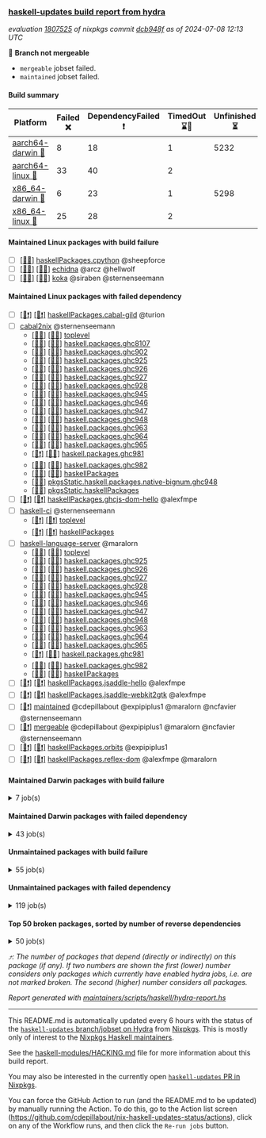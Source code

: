 ### [haskell-updates build report from hydra](https://hydra.nixos.org/jobset/nixpkgs/haskell-updates)
*evaluation [1807525](https://hydra.nixos.org/eval/1807525) of nixpkgs commit [dcb948f](https://github.com/NixOS/nixpkgs/commits/dcb948f5558af6c1d371f76da41c8e0cc21d953f) as of 2024-07-08 12:13 UTC*

🔴 **Branch not mergeable**
  * `mergeable` jobset failed.
  * `maintained` jobset failed.

#### Build summary

 | Platform | Failed ❌ | DependencyFailed ❗ | TimedOut ⌛🚫 | Unfinished ⏳ | Success ✅ | 
 | --- | --- | --- | --- | --- | --- | 
 | [aarch64-darwin 🍏](https://hydra.nixos.org/eval/1807525?filter=.aarch64-darwin) | 8 | 18 | 1 | 5232 | 1226 | 
 | [aarch64-linux 📱](https://hydra.nixos.org/eval/1807525?filter=.aarch64-linux) | 33 | 40 | 2 |  | 6455 | 
 | [x86_64-darwin 🍎](https://hydra.nixos.org/eval/1807525?filter=.x86_64-darwin) | 6 | 23 | 1 | 5298 | 1164 | 
 | [x86_64-linux 🐧](https://hydra.nixos.org/eval/1807525?filter=.x86_64-linux) | 25 | 28 | 2 |  | 6514 | 
#### Maintained Linux packages with build failure
- [ ] [[🐧❌]](https://hydra.nixos.org/build/265271358) [haskellPackages.cpython](https://hydra.nixos.org/eval/1807525?filter=haskellPackages.cpython) @sheepforce
- [ ] [[📱❌]](https://hydra.nixos.org/build/265271370) [[🐧❌]](https://hydra.nixos.org/build/265282585) [echidna](https://hydra.nixos.org/eval/1807525?filter=echidna) @arcz @hellwolf
- [ ] [[📱❌]](https://hydra.nixos.org/build/265539085) [[🐧❌]](https://hydra.nixos.org/build/265539186) [koka](https://hydra.nixos.org/eval/1807525?filter=koka) @siraben @sternenseemann
#### Maintained Linux packages with failed dependency
- [ ] [[📱❗]](https://hydra.nixos.org/build/265272467) [[🐧❗]](https://hydra.nixos.org/build/265281052) [haskellPackages.cabal-gild](https://hydra.nixos.org/eval/1807525?filter=haskellPackages.cabal-gild) @turion
- [ ] [cabal2nix](https://hydra.nixos.org/eval/1807525?filter=cabal2nix) @sternenseemann
  - [[📱✅]](https://hydra.nixos.org/build/265285754) [[🐧✅]](https://hydra.nixos.org/build/265277266) [toplevel](https://hydra.nixos.org/eval/1807525?filter=cabal2nix)
  - [[📱✅]](https://hydra.nixos.org/build/265274623) [[🐧✅]](https://hydra.nixos.org/build/265285212) [haskell.packages.ghc8107](https://hydra.nixos.org/eval/1807525?filter=haskell.packages.ghc8107.cabal2nix)
  - [[📱✅]](https://hydra.nixos.org/build/265276290) [[🐧✅]](https://hydra.nixos.org/build/265277823) [haskell.packages.ghc902](https://hydra.nixos.org/eval/1807525?filter=haskell.packages.ghc902.cabal2nix)
  - [[📱✅]](https://hydra.nixos.org/build/265290104) [[🐧✅]](https://hydra.nixos.org/build/265271929) [haskell.packages.ghc925](https://hydra.nixos.org/eval/1807525?filter=haskell.packages.ghc925.cabal2nix)
  - [[📱✅]](https://hydra.nixos.org/build/265279900) [[🐧✅]](https://hydra.nixos.org/build/265276203) [haskell.packages.ghc926](https://hydra.nixos.org/eval/1807525?filter=haskell.packages.ghc926.cabal2nix)
  - [[📱✅]](https://hydra.nixos.org/build/265289661) [[🐧✅]](https://hydra.nixos.org/build/265276309) [haskell.packages.ghc927](https://hydra.nixos.org/eval/1807525?filter=haskell.packages.ghc927.cabal2nix)
  - [[📱✅]](https://hydra.nixos.org/build/265273680) [[🐧✅]](https://hydra.nixos.org/build/265284664) [haskell.packages.ghc928](https://hydra.nixos.org/eval/1807525?filter=haskell.packages.ghc928.cabal2nix)
  - [[📱✅]](https://hydra.nixos.org/build/265269681) [[🐧✅]](https://hydra.nixos.org/build/265277750) [haskell.packages.ghc945](https://hydra.nixos.org/eval/1807525?filter=haskell.packages.ghc945.cabal2nix)
  - [[📱✅]](https://hydra.nixos.org/build/265293020) [[🐧✅]](https://hydra.nixos.org/build/265268481) [haskell.packages.ghc946](https://hydra.nixos.org/eval/1807525?filter=haskell.packages.ghc946.cabal2nix)
  - [[📱✅]](https://hydra.nixos.org/build/265268775) [[🐧✅]](https://hydra.nixos.org/build/265281723) [haskell.packages.ghc947](https://hydra.nixos.org/eval/1807525?filter=haskell.packages.ghc947.cabal2nix)
  - [[📱✅]](https://hydra.nixos.org/build/265284272) [[🐧✅]](https://hydra.nixos.org/build/265276307) [haskell.packages.ghc948](https://hydra.nixos.org/eval/1807525?filter=haskell.packages.ghc948.cabal2nix)
  - [[📱✅]](https://hydra.nixos.org/build/265291217) [[🐧✅]](https://hydra.nixos.org/build/265273919) [haskell.packages.ghc963](https://hydra.nixos.org/eval/1807525?filter=haskell.packages.ghc963.cabal2nix)
  - [[📱✅]](https://hydra.nixos.org/build/265275980) [[🐧✅]](https://hydra.nixos.org/build/265272971) [haskell.packages.ghc964](https://hydra.nixos.org/eval/1807525?filter=haskell.packages.ghc964.cabal2nix)
  - [[📱✅]](https://hydra.nixos.org/build/265272280) [[🐧✅]](https://hydra.nixos.org/build/265290473) [haskell.packages.ghc965](https://hydra.nixos.org/eval/1807525?filter=haskell.packages.ghc965.cabal2nix)
  - [[📱❗]](https://hydra.nixos.org/build/265274502) [[🐧✅]](https://hydra.nixos.org/build/265279911) [haskell.packages.ghc981](https://hydra.nixos.org/eval/1807525?filter=haskell.packages.ghc981.cabal2nix)
  - [[📱✅]](https://hydra.nixos.org/build/265269590) [[🐧✅]](https://hydra.nixos.org/build/265293196) [haskell.packages.ghc982](https://hydra.nixos.org/eval/1807525?filter=haskell.packages.ghc982.cabal2nix)
  - [[📱✅]](https://hydra.nixos.org/build/265291566) [[🐧✅]](https://hydra.nixos.org/build/265267907) [haskellPackages](https://hydra.nixos.org/eval/1807525?filter=haskellPackages.cabal2nix)
  -  [[🐧✅]](https://hydra.nixos.org/build/265267298) [pkgsStatic.haskell.packages.native-bignum.ghc948](https://hydra.nixos.org/eval/1807525?filter=pkgsStatic.haskell.packages.native-bignum.ghc948.cabal2nix)
  -  [[🐧✅]](https://hydra.nixos.org/build/265291492) [pkgsStatic.haskellPackages](https://hydra.nixos.org/eval/1807525?filter=pkgsStatic.haskellPackages.cabal2nix)
- [ ] [[📱❗]](https://hydra.nixos.org/build/265542378) [[🐧❗]](https://hydra.nixos.org/build/265542381) [haskellPackages.ghcjs-dom-hello](https://hydra.nixos.org/eval/1807525?filter=haskellPackages.ghcjs-dom-hello) @alexfmpe
- [ ] [haskell-ci](https://hydra.nixos.org/eval/1807525?filter=haskell-ci) @sternenseemann
  - [[📱❗]](https://hydra.nixos.org/build/265267103) [[🐧❗]](https://hydra.nixos.org/build/265268318) [toplevel](https://hydra.nixos.org/eval/1807525?filter=haskell-ci)
  - [[📱❗]](https://hydra.nixos.org/build/265289228) [[🐧❗]](https://hydra.nixos.org/build/265287439) [haskellPackages](https://hydra.nixos.org/eval/1807525?filter=haskellPackages.haskell-ci)
- [ ] [haskell-language-server](https://hydra.nixos.org/eval/1807525?filter=haskell-language-server) @maralorn
  - [[📱✅]](https://hydra.nixos.org/build/265539116) [[🐧✅]](https://hydra.nixos.org/build/265539059) [toplevel](https://hydra.nixos.org/eval/1807525?filter=haskell-language-server)
  - [[📱✅]](https://hydra.nixos.org/build/265539171) [[🐧✅]](https://hydra.nixos.org/build/265539069) [haskell.packages.ghc925](https://hydra.nixos.org/eval/1807525?filter=haskell.packages.ghc925.haskell-language-server)
  - [[📱✅]](https://hydra.nixos.org/build/265539176) [[🐧✅]](https://hydra.nixos.org/build/265539167) [haskell.packages.ghc926](https://hydra.nixos.org/eval/1807525?filter=haskell.packages.ghc926.haskell-language-server)
  - [[📱✅]](https://hydra.nixos.org/build/265539183) [[🐧✅]](https://hydra.nixos.org/build/265539093) [haskell.packages.ghc927](https://hydra.nixos.org/eval/1807525?filter=haskell.packages.ghc927.haskell-language-server)
  - [[📱✅]](https://hydra.nixos.org/build/265539080) [[🐧✅]](https://hydra.nixos.org/build/265539166) [haskell.packages.ghc928](https://hydra.nixos.org/eval/1807525?filter=haskell.packages.ghc928.haskell-language-server)
  - [[📱✅]](https://hydra.nixos.org/build/265539098) [[🐧✅]](https://hydra.nixos.org/build/265539165) [haskell.packages.ghc945](https://hydra.nixos.org/eval/1807525?filter=haskell.packages.ghc945.haskell-language-server)
  - [[📱✅]](https://hydra.nixos.org/build/265539212) [[🐧✅]](https://hydra.nixos.org/build/265539110) [haskell.packages.ghc946](https://hydra.nixos.org/eval/1807525?filter=haskell.packages.ghc946.haskell-language-server)
  - [[📱✅]](https://hydra.nixos.org/build/265539194) [[🐧✅]](https://hydra.nixos.org/build/265539150) [haskell.packages.ghc947](https://hydra.nixos.org/eval/1807525?filter=haskell.packages.ghc947.haskell-language-server)
  - [[📱✅]](https://hydra.nixos.org/build/265539147) [[🐧✅]](https://hydra.nixos.org/build/265539089) [haskell.packages.ghc948](https://hydra.nixos.org/eval/1807525?filter=haskell.packages.ghc948.haskell-language-server)
  - [[📱✅]](https://hydra.nixos.org/build/265539078) [[🐧✅]](https://hydra.nixos.org/build/265539090) [haskell.packages.ghc963](https://hydra.nixos.org/eval/1807525?filter=haskell.packages.ghc963.haskell-language-server)
  - [[📱✅]](https://hydra.nixos.org/build/265539105) [[🐧✅]](https://hydra.nixos.org/build/265539161) [haskell.packages.ghc964](https://hydra.nixos.org/eval/1807525?filter=haskell.packages.ghc964.haskell-language-server)
  - [[📱✅]](https://hydra.nixos.org/build/265539124) [[🐧✅]](https://hydra.nixos.org/build/265539198) [haskell.packages.ghc965](https://hydra.nixos.org/eval/1807525?filter=haskell.packages.ghc965.haskell-language-server)
  - [[📱❗]](https://hydra.nixos.org/build/265539233) [[🐧✅]](https://hydra.nixos.org/build/265539230) [haskell.packages.ghc981](https://hydra.nixos.org/eval/1807525?filter=haskell.packages.ghc981.haskell-language-server)
  - [[📱✅]](https://hydra.nixos.org/build/265539237) [[🐧✅]](https://hydra.nixos.org/build/265539236) [haskell.packages.ghc982](https://hydra.nixos.org/eval/1807525?filter=haskell.packages.ghc982.haskell-language-server)
  - [[📱✅]](https://hydra.nixos.org/build/265539082) [[🐧✅]](https://hydra.nixos.org/build/265539207) [haskellPackages](https://hydra.nixos.org/eval/1807525?filter=haskellPackages.haskell-language-server)
- [ ] [[📱❗]](https://hydra.nixos.org/build/265542368) [[🐧❗]](https://hydra.nixos.org/build/265542386) [haskellPackages.jsaddle-hello](https://hydra.nixos.org/eval/1807525?filter=haskellPackages.jsaddle-hello) @alexfmpe
- [ ] [[📱❗]](https://hydra.nixos.org/build/265542383) [[🐧❗]](https://hydra.nixos.org/build/265542366) [haskellPackages.jsaddle-webkit2gtk](https://hydra.nixos.org/eval/1807525?filter=haskellPackages.jsaddle-webkit2gtk) @alexfmpe
- [ ] [[🐧❗]](https://hydra.nixos.org/build/265542361) [maintained](https://hydra.nixos.org/eval/1807525?filter=maintained) @cdepillabout @expipiplus1 @maralorn @ncfavier @sternenseemann
- [ ] [[🐧❗]](https://hydra.nixos.org/build/265539117) [mergeable](https://hydra.nixos.org/eval/1807525?filter=mergeable) @cdepillabout @expipiplus1 @maralorn @ncfavier @sternenseemann
- [ ] [[📱❗]](https://hydra.nixos.org/build/265539127) [[🐧❗]](https://hydra.nixos.org/build/265539114) [haskellPackages.orbits](https://hydra.nixos.org/eval/1807525?filter=haskellPackages.orbits) @expipiplus1
- [ ] [[📱❗]](https://hydra.nixos.org/build/265542377) [[🐧❗]](https://hydra.nixos.org/build/265542353) [haskellPackages.reflex-dom](https://hydra.nixos.org/eval/1807525?filter=haskellPackages.reflex-dom) @alexfmpe @maralorn
#### Maintained Darwin packages with build failure
<details><summary>7 job(s) </summary>

- [ ] [ghc910](https://hydra.nixos.org/eval/1807525?filter=ghc910) @cdepillabout @expipiplus1 @guibou @maralorn @ncfavier @sternenseemann
  - [[🍏✅]](https://hydra.nixos.org/build/265272425) [[🍎⏳]](https://hydra.nixos.org/build/265283910) [haskell.compiler](https://hydra.nixos.org/eval/1807525?filter=haskell.compiler.ghc910)
  - [[🍏❌]](https://hydra.nixos.org/build/265292635) [[🍎⏳]](https://hydra.nixos.org/build/265284565) [haskell.compiler.native-bignum](https://hydra.nixos.org/eval/1807525?filter=haskell.compiler.native-bignum.ghc910)
- [ ] [ghc9101](https://hydra.nixos.org/eval/1807525?filter=ghc9101) @cdepillabout @expipiplus1 @guibou @maralorn @ncfavier @sternenseemann
  - [[🍏✅]](https://hydra.nixos.org/build/265287630) [[🍎⏳]](https://hydra.nixos.org/build/265281491) [haskell.compiler](https://hydra.nixos.org/eval/1807525?filter=haskell.compiler.ghc9101)
  - [[🍏❌]](https://hydra.nixos.org/build/265274901) [[🍎⏳]](https://hydra.nixos.org/build/265278608) [haskell.compiler.native-bignum](https://hydra.nixos.org/eval/1807525?filter=haskell.compiler.native-bignum.ghc9101)
- [ ] [[🍏❌]](https://hydra.nixos.org/build/265275598) [[🍎❌]](https://hydra.nixos.org/build/265276490) [wstunnel](https://hydra.nixos.org/eval/1807525?filter=wstunnel) @NeverBehave @R-VdP
</details>

#### Maintained Darwin packages with failed dependency
<details><summary>43 job(s) </summary>

- [ ] [cabal2nix](https://hydra.nixos.org/eval/1807525?filter=cabal2nix) @sternenseemann
  - [[🍏⏳]](https://hydra.nixos.org/build/265280451) [[🍎⏳]](https://hydra.nixos.org/build/265276809) [toplevel](https://hydra.nixos.org/eval/1807525?filter=cabal2nix)
  - [[🍏❗]](https://hydra.nixos.org/build/265269374) [[🍎⏳]](https://hydra.nixos.org/build/265272057) [haskell.packages.ghc8107](https://hydra.nixos.org/eval/1807525?filter=haskell.packages.ghc8107.cabal2nix)
  - [[🍏⏳]](https://hydra.nixos.org/build/265290464) [[🍎⏳]](https://hydra.nixos.org/build/265273947) [haskell.packages.ghc902](https://hydra.nixos.org/eval/1807525?filter=haskell.packages.ghc902.cabal2nix)
  - [[🍏⏳]](https://hydra.nixos.org/build/265281213) [[🍎⏳]](https://hydra.nixos.org/build/265268897) [haskell.packages.ghc925](https://hydra.nixos.org/eval/1807525?filter=haskell.packages.ghc925.cabal2nix)
  - [[🍏⏳]](https://hydra.nixos.org/build/265267706) [[🍎⏳]](https://hydra.nixos.org/build/265286196) [haskell.packages.ghc926](https://hydra.nixos.org/eval/1807525?filter=haskell.packages.ghc926.cabal2nix)
  - [[🍏⏳]](https://hydra.nixos.org/build/265278012) [[🍎⏳]](https://hydra.nixos.org/build/265268796) [haskell.packages.ghc927](https://hydra.nixos.org/eval/1807525?filter=haskell.packages.ghc927.cabal2nix)
  - [[🍏⏳]](https://hydra.nixos.org/build/265287207) [[🍎⏳]](https://hydra.nixos.org/build/265286757) [haskell.packages.ghc928](https://hydra.nixos.org/eval/1807525?filter=haskell.packages.ghc928.cabal2nix)
  - [[🍏⏳]](https://hydra.nixos.org/build/265268070) [[🍎⏳]](https://hydra.nixos.org/build/265290296) [haskell.packages.ghc945](https://hydra.nixos.org/eval/1807525?filter=haskell.packages.ghc945.cabal2nix)
  - [[🍏⏳]](https://hydra.nixos.org/build/265283134) [[🍎⏳]](https://hydra.nixos.org/build/265293567) [haskell.packages.ghc946](https://hydra.nixos.org/eval/1807525?filter=haskell.packages.ghc946.cabal2nix)
  - [[🍏⏳]](https://hydra.nixos.org/build/265277901) [[🍎⏳]](https://hydra.nixos.org/build/265292410) [haskell.packages.ghc947](https://hydra.nixos.org/eval/1807525?filter=haskell.packages.ghc947.cabal2nix)
  - [[🍏⏳]](https://hydra.nixos.org/build/265268693) [[🍎⏳]](https://hydra.nixos.org/build/265270906) [haskell.packages.ghc948](https://hydra.nixos.org/eval/1807525?filter=haskell.packages.ghc948.cabal2nix)
  - [[🍏⏳]](https://hydra.nixos.org/build/265284921) [[🍎⏳]](https://hydra.nixos.org/build/265277112) [haskell.packages.ghc963](https://hydra.nixos.org/eval/1807525?filter=haskell.packages.ghc963.cabal2nix)
  - [[🍏⏳]](https://hydra.nixos.org/build/265274306) [[🍎⏳]](https://hydra.nixos.org/build/265282933) [haskell.packages.ghc964](https://hydra.nixos.org/eval/1807525?filter=haskell.packages.ghc964.cabal2nix)
  - [[🍏⏳]](https://hydra.nixos.org/build/265290216) [[🍎⏳]](https://hydra.nixos.org/build/265286317) [haskell.packages.ghc965](https://hydra.nixos.org/eval/1807525?filter=haskell.packages.ghc965.cabal2nix)
  - [[🍏⏳]](https://hydra.nixos.org/build/265269536) [[🍎⏳]](https://hydra.nixos.org/build/265288945) [haskell.packages.ghc981](https://hydra.nixos.org/eval/1807525?filter=haskell.packages.ghc981.cabal2nix)
  - [[🍏⏳]](https://hydra.nixos.org/build/265269872) [[🍎⏳]](https://hydra.nixos.org/build/265272553) [haskell.packages.ghc982](https://hydra.nixos.org/eval/1807525?filter=haskell.packages.ghc982.cabal2nix)
  - [[🍏⏳]](https://hydra.nixos.org/build/265290967) [[🍎⏳]](https://hydra.nixos.org/build/265291005) [haskellPackages](https://hydra.nixos.org/eval/1807525?filter=haskellPackages.cabal2nix)
- [ ] [[🍏⏳]](https://hydra.nixos.org/build/265288491) [[🍎❗]](https://hydra.nixos.org/build/265289135) [echidna](https://hydra.nixos.org/eval/1807525?filter=echidna) @arcz @hellwolf
- [ ] [[🍏⏳]](https://hydra.nixos.org/build/265283309) [[🍎❗]](https://hydra.nixos.org/build/265282563) [elmPackages.elm](https://hydra.nixos.org/eval/1807525?filter=elmPackages.elm) @domenkozar @turboMaCk
- [ ] [[🍏❗]](https://hydra.nixos.org/build/265271984) [[🍎⏳]](https://hydra.nixos.org/build/265284390) [elmPackages.elmi-to-json](https://hydra.nixos.org/eval/1807525?filter=elmPackages.elmi-to-json) @turboMaCk
- [ ] [ghc](https://hydra.nixos.org/eval/1807525?filter=ghc) @cdepillabout @expipiplus1 @guibou @maralorn @ncfavier @sternenseemann
  - [[🍏✅]](https://hydra.nixos.org/build/265292722) [[🍎✅]](https://hydra.nixos.org/build/265287727) [haskellPackages](https://hydra.nixos.org/eval/1807525?filter=haskellPackages.ghc)
  - [[🍏⏳]](https://hydra.nixos.org/build/265288123) [[🍎❗]](https://hydra.nixos.org/build/265267634) [pkgsCross.ghcjs.haskell.packages.ghc98](https://hydra.nixos.org/eval/1807525?filter=pkgsCross.ghcjs.haskell.packages.ghc98.ghc)
  - [[🍏⏳]](https://hydra.nixos.org/build/265286367) [[🍎❗]](https://hydra.nixos.org/build/265291550) [pkgsCross.ghcjs.haskell.packages.ghcHEAD](https://hydra.nixos.org/eval/1807525?filter=pkgsCross.ghcjs.haskell.packages.ghcHEAD.ghc)
  - [[🍏✅]](https://hydra.nixos.org/build/265269309) [[🍎❗]](https://hydra.nixos.org/build/265274214) [pkgsCross.ghcjs.haskellPackages](https://hydra.nixos.org/eval/1807525?filter=pkgsCross.ghcjs.haskellPackages.ghc)
- [ ] [weeder](https://hydra.nixos.org/eval/1807525?filter=weeder) @maralorn
  - [[🍏❗]](https://hydra.nixos.org/build/265291594) [[🍎⏳]](https://hydra.nixos.org/build/265290063) [haskell.packages.ghc8107](https://hydra.nixos.org/eval/1807525?filter=haskell.packages.ghc8107.weeder)
  - [[🍏⏳]](https://hydra.nixos.org/build/265279681) [[🍎⏳]](https://hydra.nixos.org/build/265289442) [haskell.packages.ghc902](https://hydra.nixos.org/eval/1807525?filter=haskell.packages.ghc902.weeder)
  - [[🍏⏳]](https://hydra.nixos.org/build/265277629) [[🍎⏳]](https://hydra.nixos.org/build/265286008) [haskell.packages.ghc925](https://hydra.nixos.org/eval/1807525?filter=haskell.packages.ghc925.weeder)
  - [[🍏⏳]](https://hydra.nixos.org/build/265289841) [[🍎⏳]](https://hydra.nixos.org/build/265283610) [haskell.packages.ghc926](https://hydra.nixos.org/eval/1807525?filter=haskell.packages.ghc926.weeder)
  - [[🍏⏳]](https://hydra.nixos.org/build/265292324) [[🍎⏳]](https://hydra.nixos.org/build/265273737) [haskell.packages.ghc927](https://hydra.nixos.org/eval/1807525?filter=haskell.packages.ghc927.weeder)
  - [[🍏⏳]](https://hydra.nixos.org/build/265283044) [[🍎⏳]](https://hydra.nixos.org/build/265271867) [haskell.packages.ghc928](https://hydra.nixos.org/eval/1807525?filter=haskell.packages.ghc928.weeder)
  - [[🍏⏳]](https://hydra.nixos.org/build/265273621) [[🍎⏳]](https://hydra.nixos.org/build/265276532) [haskell.packages.ghc945](https://hydra.nixos.org/eval/1807525?filter=haskell.packages.ghc945.weeder)
  - [[🍏⏳]](https://hydra.nixos.org/build/265278614) [[🍎⏳]](https://hydra.nixos.org/build/265278803) [haskell.packages.ghc946](https://hydra.nixos.org/eval/1807525?filter=haskell.packages.ghc946.weeder)
  - [[🍏⏳]](https://hydra.nixos.org/build/265286034) [[🍎⏳]](https://hydra.nixos.org/build/265267315) [haskell.packages.ghc947](https://hydra.nixos.org/eval/1807525?filter=haskell.packages.ghc947.weeder)
  - [[🍏⏳]](https://hydra.nixos.org/build/265279933) [[🍎⏳]](https://hydra.nixos.org/build/265277830) [haskell.packages.ghc948](https://hydra.nixos.org/eval/1807525?filter=haskell.packages.ghc948.weeder)
  - [[🍏⏳]](https://hydra.nixos.org/build/265290482) [[🍎⏳]](https://hydra.nixos.org/build/265290044) [haskell.packages.ghc963](https://hydra.nixos.org/eval/1807525?filter=haskell.packages.ghc963.weeder)
  - [[🍏⏳]](https://hydra.nixos.org/build/265268635) [[🍎⏳]](https://hydra.nixos.org/build/265292228) [haskell.packages.ghc964](https://hydra.nixos.org/eval/1807525?filter=haskell.packages.ghc964.weeder)
  - [[🍏✅]](https://hydra.nixos.org/build/265280000) [[🍎⏳]](https://hydra.nixos.org/build/265280264) [haskell.packages.ghc965](https://hydra.nixos.org/eval/1807525?filter=haskell.packages.ghc965.weeder)
  - [[🍏⏳]](https://hydra.nixos.org/build/265271306) [[🍎⏳]](https://hydra.nixos.org/build/265291168) [haskell.packages.ghc981](https://hydra.nixos.org/eval/1807525?filter=haskell.packages.ghc981.weeder)
  - [[🍏⏳]](https://hydra.nixos.org/build/265282478) [[🍎⏳]](https://hydra.nixos.org/build/265268057) [haskell.packages.ghc982](https://hydra.nixos.org/eval/1807525?filter=haskell.packages.ghc982.weeder)
  - [[🍏✅]](https://hydra.nixos.org/build/265282752) [[🍎⏳]](https://hydra.nixos.org/build/265277486) [haskellPackages](https://hydra.nixos.org/eval/1807525?filter=haskellPackages.weeder)
</details>

#### Unmaintained packages with build failure
<details><summary>55 job(s) </summary>

- [ ] [[🍏⏳]](https://hydra.nixos.org/build/265279856) [[📱❌]](https://hydra.nixos.org/build/265275293) [[🍎⏳]](https://hydra.nixos.org/build/265282932) [[🐧✅]](https://hydra.nixos.org/build/265288702) [haskellPackages.graphviz](https://hydra.nixos.org/eval/1807525?filter=haskellPackages.graphviz)  ⤴️ 10 | 57
- [ ] [[🍏⏳]](https://hydra.nixos.org/build/265539157) [[📱❌]](https://hydra.nixos.org/build/265539137) [[🍎⏳]](https://hydra.nixos.org/build/265539086) [[🐧❌]](https://hydra.nixos.org/build/265539121) [haskellPackages.singletons-base](https://hydra.nixos.org/eval/1807525?filter=haskellPackages.singletons-base)  ⤴️ 10 | 41
- [ ] [[🍏❌]](https://hydra.nixos.org/build/265277548) [[📱✅]](https://hydra.nixos.org/build/265274702) [[🍎❌]](https://hydra.nixos.org/build/265293247) [[🐧✅]](https://hydra.nixos.org/build/265287895) [haskellPackages.fmt](https://hydra.nixos.org/eval/1807525?filter=haskellPackages.fmt)  ⤴️ 7 | 26
- [ ] [[🍏✅]](https://hydra.nixos.org/build/265274385) [[📱✅]](https://hydra.nixos.org/build/265290307) [[🍎❌]](https://hydra.nixos.org/build/265291651) [[🐧✅]](https://hydra.nixos.org/build/265289472) [haskellPackages.with-utf8](https://hydra.nixos.org/eval/1807525?filter=haskellPackages.with-utf8)  ⤴️ 4 | 19
- [ ] [[🍏✅]](https://hydra.nixos.org/build/265273941) [[📱✅]](https://hydra.nixos.org/build/265281789) [[🍎❌]](https://hydra.nixos.org/build/265267414) [[🐧✅]](https://hydra.nixos.org/build/265289333) [haskellPackages.iconv](https://hydra.nixos.org/eval/1807525?filter=haskellPackages.iconv)  ⤴️ 4 | 16
- [ ] [[📱❌]](https://hydra.nixos.org/build/265542362) [[🐧❌]](https://hydra.nixos.org/build/265542382) [haskellPackages.gi-webkit2](https://hydra.nixos.org/eval/1807525?filter=haskellPackages.gi-webkit2)  ⤴️ 4 | 14
- [ ] [[📱❌]](https://hydra.nixos.org/build/265542365) [[🐧❌]](https://hydra.nixos.org/build/265542401) [haskellPackages.webkit2gtk3-javascriptcore](https://hydra.nixos.org/eval/1807525?filter=haskellPackages.webkit2gtk3-javascriptcore)  ⤴️ 4 | 12
- [ ] [[🍏⏳]](https://hydra.nixos.org/build/265272527) [[📱❌]](https://hydra.nixos.org/build/265289388) [[🍎⏳]](https://hydra.nixos.org/build/265289130) [[🐧✅]](https://hydra.nixos.org/build/265291995) [haskellPackages.nlopt-haskell](https://hydra.nixos.org/eval/1807525?filter=haskellPackages.nlopt-haskell)  ⤴️ 1 | 1
- [ ] [[🍏❌]](https://hydra.nixos.org/build/265268277) [[📱✅]](https://hydra.nixos.org/build/265283580) [[🍎⏳]](https://hydra.nixos.org/build/265280063) [[🐧✅]](https://hydra.nixos.org/build/265289320) [haskellPackages.openal-ffi](https://hydra.nixos.org/eval/1807525?filter=haskellPackages.openal-ffi)  ⤴️ 1 | 1
- [ ] [[🍏⏳]](https://hydra.nixos.org/build/265276006) [[📱❌]](https://hydra.nixos.org/build/265281393) [[🍎⏳]](https://hydra.nixos.org/build/265292965) [[🐧✅]](https://hydra.nixos.org/build/265285343) [haskellPackages.freetype2](https://hydra.nixos.org/eval/1807525?filter=haskellPackages.freetype2)  ⤴️ 0 | 12
- [ ] [[🍏⏳]](https://hydra.nixos.org/build/265273532) [[📱❌]](https://hydra.nixos.org/build/265291389) [[🍎⏳]](https://hydra.nixos.org/build/265271664) [[🐧✅]](https://hydra.nixos.org/build/265281577) [haskellPackages.hw-simd](https://hydra.nixos.org/eval/1807525?filter=haskellPackages.hw-simd)  ⤴️ 0 | 9
- [ ] [[🍏⏳]](https://hydra.nixos.org/build/265289995) [[📱✅]](https://hydra.nixos.org/build/265280292) [[🍎❌]](https://hydra.nixos.org/build/265276719) [[🐧✅]](https://hydra.nixos.org/build/265273570) [haskellPackages.pipes-zlib](https://hydra.nixos.org/eval/1807525?filter=haskellPackages.pipes-zlib)  ⤴️ 0 | 5
- [ ] [darcs](https://hydra.nixos.org/eval/1807525?filter=darcs)  ⤴️ 0 | 1
  - [[🍏⏳]](https://hydra.nixos.org/build/265283673) [[📱❌]](https://hydra.nixos.org/build/265289979) [[🍎⏳]](https://hydra.nixos.org/build/265287999) [[🐧❌]](https://hydra.nixos.org/build/265277834) [toplevel](https://hydra.nixos.org/eval/1807525?filter=darcs)
  - [[🍏⏳]](https://hydra.nixos.org/build/265271088) [[📱❌]](https://hydra.nixos.org/build/265285303) [[🍎⏳]](https://hydra.nixos.org/build/265284287) [[🐧❌]](https://hydra.nixos.org/build/265290016) [haskellPackages](https://hydra.nixos.org/eval/1807525?filter=haskellPackages.darcs)
- [ ] [[🍏⏳]](https://hydra.nixos.org/build/265290682) [[📱❌]](https://hydra.nixos.org/build/265267544) [[🍎⏳]](https://hydra.nixos.org/build/265268802) [[🐧✅]](https://hydra.nixos.org/build/265286395) [haskellPackages.GOST34112012-Hash](https://hydra.nixos.org/eval/1807525?filter=haskellPackages.GOST34112012-Hash) 
- [ ] [[🍏⏳]](https://hydra.nixos.org/build/265270414) [[📱❌]](https://hydra.nixos.org/build/265287145) [[🍎⏳]](https://hydra.nixos.org/build/265291000) [[🐧✅]](https://hydra.nixos.org/build/265291507) [haskellPackages.HsASA](https://hydra.nixos.org/eval/1807525?filter=haskellPackages.HsASA) 
- [ ] [[🍏⏳]](https://hydra.nixos.org/build/265271590) [[📱✅]](https://hydra.nixos.org/build/265277414) [[🍎⏳]](https://hydra.nixos.org/build/265293249) [[🐧❌]](https://hydra.nixos.org/build/265267827) [haskellPackages.env-extra](https://hydra.nixos.org/eval/1807525?filter=haskellPackages.env-extra) 
- [ ] [[🍏⏳]](https://hydra.nixos.org/build/265280668) [[📱❌]](https://hydra.nixos.org/build/265289778) [[🍎⏳]](https://hydra.nixos.org/build/265292688) [[🐧❌]](https://hydra.nixos.org/build/265268910) [haskellPackages.free-foil](https://hydra.nixos.org/eval/1807525?filter=haskellPackages.free-foil) 
- [ ] [ghc-tags](https://hydra.nixos.org/eval/1807525?filter=ghc-tags) 
  - [[🍏⏳]](https://hydra.nixos.org/build/265271305) [[📱✅]](https://hydra.nixos.org/build/265292115) [[🍎⏳]](https://hydra.nixos.org/build/265280790) [[🐧✅]](https://hydra.nixos.org/build/265281445) [haskell.packages.ghc8107](https://hydra.nixos.org/eval/1807525?filter=haskell.packages.ghc8107.ghc-tags)
  - [[🍏⏳]](https://hydra.nixos.org/build/265267920) [[📱✅]](https://hydra.nixos.org/build/265272037) [[🍎⏳]](https://hydra.nixos.org/build/265284485) [[🐧✅]](https://hydra.nixos.org/build/265285889) [haskell.packages.ghc902](https://hydra.nixos.org/eval/1807525?filter=haskell.packages.ghc902.ghc-tags)
  - [[🍏⏳]](https://hydra.nixos.org/build/265277539) [[📱✅]](https://hydra.nixos.org/build/265278144) [[🍎⏳]](https://hydra.nixos.org/build/265266803) [[🐧✅]](https://hydra.nixos.org/build/265293129) [haskell.packages.ghc925](https://hydra.nixos.org/eval/1807525?filter=haskell.packages.ghc925.ghc-tags)
  - [[🍏⏳]](https://hydra.nixos.org/build/265270046) [[📱✅]](https://hydra.nixos.org/build/265270555) [[🍎⏳]](https://hydra.nixos.org/build/265275954) [[🐧✅]](https://hydra.nixos.org/build/265280565) [haskell.packages.ghc926](https://hydra.nixos.org/eval/1807525?filter=haskell.packages.ghc926.ghc-tags)
  - [[🍏⏳]](https://hydra.nixos.org/build/265292420) [[📱✅]](https://hydra.nixos.org/build/265271547) [[🍎⏳]](https://hydra.nixos.org/build/265288271) [[🐧✅]](https://hydra.nixos.org/build/265278401) [haskell.packages.ghc927](https://hydra.nixos.org/eval/1807525?filter=haskell.packages.ghc927.ghc-tags)
  - [[🍏⏳]](https://hydra.nixos.org/build/265271765) [[📱✅]](https://hydra.nixos.org/build/265288827) [[🍎⏳]](https://hydra.nixos.org/build/265279421) [[🐧✅]](https://hydra.nixos.org/build/265280199) [haskell.packages.ghc928](https://hydra.nixos.org/eval/1807525?filter=haskell.packages.ghc928.ghc-tags)
  - [[🍏⏳]](https://hydra.nixos.org/build/265282270) [[📱✅]](https://hydra.nixos.org/build/265289881) [[🍎⏳]](https://hydra.nixos.org/build/265279619) [[🐧✅]](https://hydra.nixos.org/build/265291206) [haskell.packages.ghc963](https://hydra.nixos.org/eval/1807525?filter=haskell.packages.ghc963.ghc-tags)
  - [[🍏⏳]](https://hydra.nixos.org/build/265268024) [[📱✅]](https://hydra.nixos.org/build/265271334) [[🍎⏳]](https://hydra.nixos.org/build/265269459) [[🐧✅]](https://hydra.nixos.org/build/265291311) [haskell.packages.ghc964](https://hydra.nixos.org/eval/1807525?filter=haskell.packages.ghc964.ghc-tags)
  - [[🍏⏳]](https://hydra.nixos.org/build/265276594) [[📱✅]](https://hydra.nixos.org/build/265277443) [[🍎⏳]](https://hydra.nixos.org/build/265268962) [[🐧✅]](https://hydra.nixos.org/build/265275384) [haskell.packages.ghc965](https://hydra.nixos.org/eval/1807525?filter=haskell.packages.ghc965.ghc-tags)
  - [[🍏⏳]](https://hydra.nixos.org/build/265269494) [[📱❌]](https://hydra.nixos.org/build/265277305) [[🍎⏳]](https://hydra.nixos.org/build/265278514) [[🐧❌]](https://hydra.nixos.org/build/265279608) [haskell.packages.ghc981](https://hydra.nixos.org/eval/1807525?filter=haskell.packages.ghc981.ghc-tags)
  - [[🍏⏳]](https://hydra.nixos.org/build/265289286) [[📱❌]](https://hydra.nixos.org/build/265286698) [[🍎⏳]](https://hydra.nixos.org/build/265290418) [[🐧❌]](https://hydra.nixos.org/build/265275439) [haskell.packages.ghc982](https://hydra.nixos.org/eval/1807525?filter=haskell.packages.ghc982.ghc-tags)
  - [[🍏⏳]](https://hydra.nixos.org/build/265270573) [[📱✅]](https://hydra.nixos.org/build/265287876) [[🍎⏳]](https://hydra.nixos.org/build/265292605) [[🐧✅]](https://hydra.nixos.org/build/265293427) [haskellPackages](https://hydra.nixos.org/eval/1807525?filter=haskellPackages.ghc-tags)
- [ ] [[🍏⏳]](https://hydra.nixos.org/build/265539091) [[📱❌]](https://hydra.nixos.org/build/265539102) [[🍎⏳]](https://hydra.nixos.org/build/265539092) [[🐧❌]](https://hydra.nixos.org/build/265539170) [haskellPackages.ghcide-bench](https://hydra.nixos.org/eval/1807525?filter=haskellPackages.ghcide-bench) 
- [ ] [[🍏⏳]](https://hydra.nixos.org/build/265293252) [[📱❌]](https://hydra.nixos.org/build/265272604) [[🍎⏳]](https://hydra.nixos.org/build/265292536) [[🐧❌]](https://hydra.nixos.org/build/265282901) [haskellPackages.gi-gdk_4](https://hydra.nixos.org/eval/1807525?filter=haskellPackages.gi-gdk_4) 
- [ ] [[🍏⏳]](https://hydra.nixos.org/build/265283778) [[📱❌]](https://hydra.nixos.org/build/265274742) [[🍎⏳]](https://hydra.nixos.org/build/265284714) [[🐧❌]](https://hydra.nixos.org/build/265275048) [haskellPackages.gi-gdk_4_0_8](https://hydra.nixos.org/eval/1807525?filter=haskellPackages.gi-gdk_4_0_8) 
- [ ] [[📱❌]](https://hydra.nixos.org/build/265282386) [[🐧❌]](https://hydra.nixos.org/build/265273447) [haskellPackages.gi-keybinder](https://hydra.nixos.org/eval/1807525?filter=haskellPackages.gi-keybinder) 
- [ ] [[🍏⏳]](https://hydra.nixos.org/build/265287582) [[🍎❌]](https://hydra.nixos.org/build/265287448) [haskellPackages.gtk-mac-integration](https://hydra.nixos.org/eval/1807525?filter=haskellPackages.gtk-mac-integration) 
- [ ] [[🍏❌]](https://hydra.nixos.org/build/265284295) [[📱✅]](https://hydra.nixos.org/build/265274807) [[🍎⏳]](https://hydra.nixos.org/build/265267448) [[🐧✅]](https://hydra.nixos.org/build/265272416) [haskellPackages.gtk-traymanager](https://hydra.nixos.org/eval/1807525?filter=haskellPackages.gtk-traymanager) 
- [ ] [[🍏❌]](https://hydra.nixos.org/build/265288604) [[📱✅]](https://hydra.nixos.org/build/265268841) [[🍎⏳]](https://hydra.nixos.org/build/265290053) [[🐧✅]](https://hydra.nixos.org/build/265269581) [haskellPackages.hdf5-lite](https://hydra.nixos.org/eval/1807525?filter=haskellPackages.hdf5-lite) 
- [ ] [[🍏⏳]](https://hydra.nixos.org/build/265270055) [[📱❌]](https://hydra.nixos.org/build/265282490) [[🍎⏳]](https://hydra.nixos.org/build/265286184) [[🐧❌]](https://hydra.nixos.org/build/265274250) [haskellPackages.hsec-sync](https://hydra.nixos.org/eval/1807525?filter=haskellPackages.hsec-sync) 
- [ ] [[🍏⏳]](https://hydra.nixos.org/build/265293868) [[📱❌]](https://hydra.nixos.org/build/265288206) [[🍎⏳]](https://hydra.nixos.org/build/265277006) [[🐧❌]](https://hydra.nixos.org/build/265287998) [haskellPackages.hsec-tools](https://hydra.nixos.org/eval/1807525?filter=haskellPackages.hsec-tools) 
- [ ] [[🍏⏳]](https://hydra.nixos.org/build/265287851) [[📱❌]](https://hydra.nixos.org/build/265280892) [[🍎⏳]](https://hydra.nixos.org/build/265273035) [[🐧✅]](https://hydra.nixos.org/build/265274103) [haskellPackages.hspec-test-sandbox](https://hydra.nixos.org/eval/1807525?filter=haskellPackages.hspec-test-sandbox) 
- [ ] [[🍏⏳]](https://hydra.nixos.org/build/265282796) [[📱❌]](https://hydra.nixos.org/build/265274474) [[🍎⏳]](https://hydra.nixos.org/build/265286111) [[🐧❌]](https://hydra.nixos.org/build/265284122) [haskellPackages.keysafe](https://hydra.nixos.org/eval/1807525?filter=haskellPackages.keysafe) 
- [ ] [[🍏⏳]](https://hydra.nixos.org/build/265282122) [[📱❌]](https://hydra.nixos.org/build/265291452) [[🍎⏳]](https://hydra.nixos.org/build/265268314) [[🐧❌]](https://hydra.nixos.org/build/265284074) [haskellPackages.language-dickinson](https://hydra.nixos.org/eval/1807525?filter=haskellPackages.language-dickinson) 
- [ ] [[🍏⏳]](https://hydra.nixos.org/build/265292746) [[📱❌]](https://hydra.nixos.org/build/265269874) [[🍎⏳]](https://hydra.nixos.org/build/265279146) [[🐧✅]](https://hydra.nixos.org/build/265280915) [haskellPackages.linear-geo](https://hydra.nixos.org/eval/1807525?filter=haskellPackages.linear-geo) 
- [ ] [[🍏⏳]](https://hydra.nixos.org/build/265539062) [[📱❌]](https://hydra.nixos.org/build/265539162) [[🍎⏳]](https://hydra.nixos.org/build/265539054) [[🐧❌]](https://hydra.nixos.org/build/265539053) [haskellPackages.lsp-client](https://hydra.nixos.org/eval/1807525?filter=haskellPackages.lsp-client) 
- [ ] [[🍏⏳]](https://hydra.nixos.org/build/265289666) [[📱❌]](https://hydra.nixos.org/build/265272939) [[🍎⏳]](https://hydra.nixos.org/build/265270601) [[🐧❌]](https://hydra.nixos.org/build/265271888) [haskellPackages.matcha](https://hydra.nixos.org/eval/1807525?filter=haskellPackages.matcha) 
- [ ] [[🍏❌]](https://hydra.nixos.org/build/265281209) [[📱✅]](https://hydra.nixos.org/build/265272176) [[🍎⏳]](https://hydra.nixos.org/build/265291447) [[🐧✅]](https://hydra.nixos.org/build/265292991) [haskellPackages.posix-timer](https://hydra.nixos.org/eval/1807525?filter=haskellPackages.posix-timer) 
- [ ] [[🍏⏳]](https://hydra.nixos.org/build/265276785) [[📱❌]](https://hydra.nixos.org/build/265291178) [[🍎⏳]](https://hydra.nixos.org/build/265291634) [[🐧❌]](https://hydra.nixos.org/build/265286119) [haskellPackages.ral-lens](https://hydra.nixos.org/eval/1807525?filter=haskellPackages.ral-lens) 
- [ ] [[🍏⏳]](https://hydra.nixos.org/build/265288227) [[📱❌]](https://hydra.nixos.org/build/265267406) [[🍎⏳]](https://hydra.nixos.org/build/265267403) [[🐧❌]](https://hydra.nixos.org/build/265292108) [haskellPackages.ral-optics](https://hydra.nixos.org/eval/1807525?filter=haskellPackages.ral-optics) 
- [ ] [[🍏⏳]](https://hydra.nixos.org/build/265282438) [[📱❌]](https://hydra.nixos.org/build/265284375) [[🍎✅]](https://hydra.nixos.org/build/265291603) [[🐧✅]](https://hydra.nixos.org/build/265275487) [haskellPackages.simdutf](https://hydra.nixos.org/eval/1807525?filter=haskellPackages.simdutf) 
- [ ] [[📱❌]](https://hydra.nixos.org/build/265288135) [[🐧✅]](https://hydra.nixos.org/build/265283496) [haskellPackages.tasty-papi](https://hydra.nixos.org/eval/1807525?filter=haskellPackages.tasty-papi) 
- [ ] [[🍏⏳]](https://hydra.nixos.org/build/265282195) [[📱❌]](https://hydra.nixos.org/build/265267322) [[🍎⏳]](https://hydra.nixos.org/build/265283936) [[🐧❌]](https://hydra.nixos.org/build/265284617) [haskellPackages.vec-lens](https://hydra.nixos.org/eval/1807525?filter=haskellPackages.vec-lens) 
- [ ] [[🍏⏳]](https://hydra.nixos.org/build/265278054) [[📱❌]](https://hydra.nixos.org/build/265266267) [[🍎⏳]](https://hydra.nixos.org/build/265292466) [[🐧❌]](https://hydra.nixos.org/build/265281367) [haskellPackages.vec-optics](https://hydra.nixos.org/eval/1807525?filter=haskellPackages.vec-optics) 
- [ ] [[🍏⏳]](https://hydra.nixos.org/build/265290001) [[📱❌]](https://hydra.nixos.org/build/265286795) [[🍎⏳]](https://hydra.nixos.org/build/265288177) [[🐧❌]](https://hydra.nixos.org/build/265274772) [haskellPackages.zinza](https://hydra.nixos.org/eval/1807525?filter=haskellPackages.zinza) 
</details>

#### Unmaintained packages with failed dependency
<details><summary>119 job(s) </summary>

- [ ] [microlens](https://hydra.nixos.org/eval/1807525?filter=microlens)  ⤴️ 149 | 588
  - [[🍏✅]](https://hydra.nixos.org/build/265289075) [[📱✅]](https://hydra.nixos.org/build/265271521) [[🍎✅]](https://hydra.nixos.org/build/265292274) [[🐧✅]](https://hydra.nixos.org/build/265271863) [haskellPackages](https://hydra.nixos.org/eval/1807525?filter=haskellPackages.microlens)
  - [[🍏⏳]](https://hydra.nixos.org/build/265284957)  [[🍎❗]](https://hydra.nixos.org/build/265270750) [[🐧✅]](https://hydra.nixos.org/build/265277181) [pkgsCross.ghcjs.haskell.packages.ghc98](https://hydra.nixos.org/eval/1807525?filter=pkgsCross.ghcjs.haskell.packages.ghc98.microlens)
  - [[🍏⏳]](https://hydra.nixos.org/build/265269790)  [[🍎❗]](https://hydra.nixos.org/build/265280911) [[🐧✅]](https://hydra.nixos.org/build/265284197) [pkgsCross.ghcjs.haskell.packages.ghcHEAD](https://hydra.nixos.org/eval/1807525?filter=pkgsCross.ghcjs.haskell.packages.ghcHEAD.microlens)
  - [[🍏⏳]](https://hydra.nixos.org/build/265291630)  [[🍎❗]](https://hydra.nixos.org/build/265287039) [[🐧✅]](https://hydra.nixos.org/build/265292236) [pkgsCross.ghcjs.haskellPackages](https://hydra.nixos.org/eval/1807525?filter=pkgsCross.ghcjs.haskellPackages.microlens)
- [ ] [hpack](https://hydra.nixos.org/eval/1807525?filter=hpack)  ⤴️ 3 | 15
  - [[🍏⏳]](https://hydra.nixos.org/build/265268054) [[📱✅]](https://hydra.nixos.org/build/265266699) [[🍎⏳]](https://hydra.nixos.org/build/265291582) [[🐧✅]](https://hydra.nixos.org/build/265276022) [toplevel](https://hydra.nixos.org/eval/1807525?filter=hpack)
  - [[🍏❗]](https://hydra.nixos.org/build/265274426) [[📱✅]](https://hydra.nixos.org/build/265287499) [[🍎⏳]](https://hydra.nixos.org/build/265292045) [[🐧✅]](https://hydra.nixos.org/build/265283545) [haskell.packages.ghc8107](https://hydra.nixos.org/eval/1807525?filter=haskell.packages.ghc8107.hpack)
  - [[🍏⏳]](https://hydra.nixos.org/build/265266918) [[📱✅]](https://hydra.nixos.org/build/265271665) [[🍎⏳]](https://hydra.nixos.org/build/265271528) [[🐧✅]](https://hydra.nixos.org/build/265266909) [haskell.packages.ghc902](https://hydra.nixos.org/eval/1807525?filter=haskell.packages.ghc902.hpack)
  - [[🍏⏳]](https://hydra.nixos.org/build/265280631) [[📱✅]](https://hydra.nixos.org/build/265279103) [[🍎⏳]](https://hydra.nixos.org/build/265286398) [[🐧✅]](https://hydra.nixos.org/build/265277786) [haskell.packages.ghc925](https://hydra.nixos.org/eval/1807525?filter=haskell.packages.ghc925.hpack)
  - [[🍏⏳]](https://hydra.nixos.org/build/265283705) [[📱✅]](https://hydra.nixos.org/build/265280243) [[🍎⏳]](https://hydra.nixos.org/build/265283888) [[🐧✅]](https://hydra.nixos.org/build/265272803) [haskell.packages.ghc926](https://hydra.nixos.org/eval/1807525?filter=haskell.packages.ghc926.hpack)
  - [[🍏⏳]](https://hydra.nixos.org/build/265275684) [[📱✅]](https://hydra.nixos.org/build/265273990) [[🍎⏳]](https://hydra.nixos.org/build/265269251) [[🐧✅]](https://hydra.nixos.org/build/265279570) [haskell.packages.ghc927](https://hydra.nixos.org/eval/1807525?filter=haskell.packages.ghc927.hpack)
  - [[🍏⏳]](https://hydra.nixos.org/build/265274433) [[📱✅]](https://hydra.nixos.org/build/265293761) [[🍎⏳]](https://hydra.nixos.org/build/265268649) [[🐧✅]](https://hydra.nixos.org/build/265269317) [haskell.packages.ghc928](https://hydra.nixos.org/eval/1807525?filter=haskell.packages.ghc928.hpack)
  - [[🍏✅]](https://hydra.nixos.org/build/265274583) [[📱✅]](https://hydra.nixos.org/build/265268968) [[🍎⏳]](https://hydra.nixos.org/build/265292649) [[🐧✅]](https://hydra.nixos.org/build/265292192) [haskell.packages.ghc945](https://hydra.nixos.org/eval/1807525?filter=haskell.packages.ghc945.hpack)
  - [[🍏⏳]](https://hydra.nixos.org/build/265279080) [[📱✅]](https://hydra.nixos.org/build/265293258) [[🍎⏳]](https://hydra.nixos.org/build/265288551) [[🐧✅]](https://hydra.nixos.org/build/265269321) [haskell.packages.ghc946](https://hydra.nixos.org/eval/1807525?filter=haskell.packages.ghc946.hpack)
  - [[🍏⏳]](https://hydra.nixos.org/build/265286834) [[📱✅]](https://hydra.nixos.org/build/265279664) [[🍎⏳]](https://hydra.nixos.org/build/265273302) [[🐧✅]](https://hydra.nixos.org/build/265276884) [haskell.packages.ghc947](https://hydra.nixos.org/eval/1807525?filter=haskell.packages.ghc947.hpack)
  - [[🍏⏳]](https://hydra.nixos.org/build/265272999) [[📱✅]](https://hydra.nixos.org/build/265289140) [[🍎⏳]](https://hydra.nixos.org/build/265269396) [[🐧✅]](https://hydra.nixos.org/build/265290121) [haskell.packages.ghc948](https://hydra.nixos.org/eval/1807525?filter=haskell.packages.ghc948.hpack)
  - [[🍏⏳]](https://hydra.nixos.org/build/265266719) [[📱✅]](https://hydra.nixos.org/build/265280713) [[🍎⏳]](https://hydra.nixos.org/build/265289059) [[🐧✅]](https://hydra.nixos.org/build/265288095) [haskell.packages.ghc963](https://hydra.nixos.org/eval/1807525?filter=haskell.packages.ghc963.hpack)
  - [[🍏⏳]](https://hydra.nixos.org/build/265282370) [[📱✅]](https://hydra.nixos.org/build/265273168) [[🍎⏳]](https://hydra.nixos.org/build/265267077) [[🐧✅]](https://hydra.nixos.org/build/265289609) [haskell.packages.ghc964](https://hydra.nixos.org/eval/1807525?filter=haskell.packages.ghc964.hpack)
  - [[🍏⏳]](https://hydra.nixos.org/build/265285630) [[📱✅]](https://hydra.nixos.org/build/265293367) [[🍎✅]](https://hydra.nixos.org/build/265291248) [[🐧✅]](https://hydra.nixos.org/build/265293168) [haskell.packages.ghc965](https://hydra.nixos.org/eval/1807525?filter=haskell.packages.ghc965.hpack)
  - [[🍏⏳]](https://hydra.nixos.org/build/265275357) [[📱✅]](https://hydra.nixos.org/build/265293463) [[🍎⏳]](https://hydra.nixos.org/build/265278546) [[🐧✅]](https://hydra.nixos.org/build/265274349) [haskell.packages.ghc981](https://hydra.nixos.org/eval/1807525?filter=haskell.packages.ghc981.hpack)
  - [[🍏⏳]](https://hydra.nixos.org/build/265271879) [[📱✅]](https://hydra.nixos.org/build/265268574) [[🍎⏳]](https://hydra.nixos.org/build/265283383) [[🐧✅]](https://hydra.nixos.org/build/265271544) [haskell.packages.ghc982](https://hydra.nixos.org/eval/1807525?filter=haskell.packages.ghc982.hpack)
  - [[🍏⏳]](https://hydra.nixos.org/build/265269550) [[📱✅]](https://hydra.nixos.org/build/265285875) [[🍎✅]](https://hydra.nixos.org/build/265289089) [[🐧✅]](https://hydra.nixos.org/build/265287360) [haskellPackages](https://hydra.nixos.org/eval/1807525?filter=haskellPackages.hpack)
- [ ] [[🍏⏳]](https://hydra.nixos.org/build/265539203) [[📱❗]](https://hydra.nixos.org/build/265539052) [[🍎⏳]](https://hydra.nixos.org/build/265539172) [[🐧❗]](https://hydra.nixos.org/build/265539070) [haskellPackages.units](https://hydra.nixos.org/eval/1807525?filter=haskellPackages.units)  ⤴️ 2 | 4
- [ ] [[🍏⏳]](https://hydra.nixos.org/build/265277024) [[📱❗]](https://hydra.nixos.org/build/265270547) [[🍎⏳]](https://hydra.nixos.org/build/265274697) [[🐧❗]](https://hydra.nixos.org/build/265273518) [haskellPackages.gi-gsk](https://hydra.nixos.org/eval/1807525?filter=haskellPackages.gi-gsk)  ⤴️ 2 | 2
- [ ] [[🍏⏳]](https://hydra.nixos.org/build/265270709) [[📱❗]](https://hydra.nixos.org/build/265280857) [[🍎⏳]](https://hydra.nixos.org/build/265284700) [[🐧✅]](https://hydra.nixos.org/build/265291875) [haskellPackages.graphite](https://hydra.nixos.org/eval/1807525?filter=haskellPackages.graphite)  ⤴️ 2 | 2
- [ ] [[🍏❗]](https://hydra.nixos.org/build/265282986) [[📱✅]](https://hydra.nixos.org/build/265279417) [[🍎❗]](https://hydra.nixos.org/build/265268192) [[🐧✅]](https://hydra.nixos.org/build/265281222) [haskellPackages.nyan-interpolation-core](https://hydra.nixos.org/eval/1807525?filter=haskellPackages.nyan-interpolation-core)  ⤴️ 2 | 2
- [ ] [hoogle](https://hydra.nixos.org/eval/1807525?filter=hoogle)  ⤴️ 1 | 5
  - [[🍏❗]](https://hydra.nixos.org/build/265278303) [[📱✅]](https://hydra.nixos.org/build/265272783) [[🍎⏳]](https://hydra.nixos.org/build/265274404) [[🐧✅]](https://hydra.nixos.org/build/265271693) [haskell.packages.ghc8107](https://hydra.nixos.org/eval/1807525?filter=haskell.packages.ghc8107.hoogle)
  - [[🍏⏳]](https://hydra.nixos.org/build/265288736) [[📱✅]](https://hydra.nixos.org/build/265293534) [[🍎⏳]](https://hydra.nixos.org/build/265283552) [[🐧✅]](https://hydra.nixos.org/build/265290369) [haskell.packages.ghc902](https://hydra.nixos.org/eval/1807525?filter=haskell.packages.ghc902.hoogle)
  - [[🍏⏳]](https://hydra.nixos.org/build/265289658) [[📱✅]](https://hydra.nixos.org/build/265292548) [[🍎⏳]](https://hydra.nixos.org/build/265268506) [[🐧✅]](https://hydra.nixos.org/build/265284916) [haskell.packages.ghc925](https://hydra.nixos.org/eval/1807525?filter=haskell.packages.ghc925.hoogle)
  - [[🍏⏳]](https://hydra.nixos.org/build/265274709) [[📱✅]](https://hydra.nixos.org/build/265283228) [[🍎✅]](https://hydra.nixos.org/build/265275406) [[🐧✅]](https://hydra.nixos.org/build/265273903) [haskell.packages.ghc926](https://hydra.nixos.org/eval/1807525?filter=haskell.packages.ghc926.hoogle)
  - [[🍏⏳]](https://hydra.nixos.org/build/265274376) [[📱✅]](https://hydra.nixos.org/build/265269871) [[🍎⏳]](https://hydra.nixos.org/build/265280728) [[🐧✅]](https://hydra.nixos.org/build/265290843) [haskell.packages.ghc927](https://hydra.nixos.org/eval/1807525?filter=haskell.packages.ghc927.hoogle)
  - [[🍏⏳]](https://hydra.nixos.org/build/265287162) [[📱❗]](https://hydra.nixos.org/build/265267850) [[🍎⏳]](https://hydra.nixos.org/build/265290078) [[🐧✅]](https://hydra.nixos.org/build/265267809) [haskell.packages.ghc928](https://hydra.nixos.org/eval/1807525?filter=haskell.packages.ghc928.hoogle)
  - [[🍏⏳]](https://hydra.nixos.org/build/265290430) [[📱✅]](https://hydra.nixos.org/build/265291374) [[🍎⏳]](https://hydra.nixos.org/build/265282089) [[🐧✅]](https://hydra.nixos.org/build/265285638) [haskell.packages.ghc945](https://hydra.nixos.org/eval/1807525?filter=haskell.packages.ghc945.hoogle)
  - [[🍏⏳]](https://hydra.nixos.org/build/265269256) [[📱✅]](https://hydra.nixos.org/build/265289656) [[🍎⏳]](https://hydra.nixos.org/build/265293197) [[🐧✅]](https://hydra.nixos.org/build/265279054) [haskell.packages.ghc946](https://hydra.nixos.org/eval/1807525?filter=haskell.packages.ghc946.hoogle)
  - [[🍏✅]](https://hydra.nixos.org/build/265293830) [[📱✅]](https://hydra.nixos.org/build/265290299) [[🍎⏳]](https://hydra.nixos.org/build/265277767) [[🐧❗]](https://hydra.nixos.org/build/265278918) [haskell.packages.ghc947](https://hydra.nixos.org/eval/1807525?filter=haskell.packages.ghc947.hoogle)
  - [[🍏⏳]](https://hydra.nixos.org/build/265274286) [[📱✅]](https://hydra.nixos.org/build/265274144) [[🍎⏳]](https://hydra.nixos.org/build/265270641) [[🐧✅]](https://hydra.nixos.org/build/265292145) [haskell.packages.ghc948](https://hydra.nixos.org/eval/1807525?filter=haskell.packages.ghc948.hoogle)
  - [[🍏⏳]](https://hydra.nixos.org/build/265292759) [[📱✅]](https://hydra.nixos.org/build/265281794) [[🍎⏳]](https://hydra.nixos.org/build/265288916) [[🐧✅]](https://hydra.nixos.org/build/265278914) [haskell.packages.ghc963](https://hydra.nixos.org/eval/1807525?filter=haskell.packages.ghc963.hoogle)
  - [[🍏⏳]](https://hydra.nixos.org/build/265284195) [[📱✅]](https://hydra.nixos.org/build/265280627) [[🍎⏳]](https://hydra.nixos.org/build/265293075) [[🐧✅]](https://hydra.nixos.org/build/265281899) [haskell.packages.ghc964](https://hydra.nixos.org/eval/1807525?filter=haskell.packages.ghc964.hoogle)
  - [[🍏⏳]](https://hydra.nixos.org/build/265290116) [[📱✅]](https://hydra.nixos.org/build/265274172) [[🍎✅]](https://hydra.nixos.org/build/265281689) [[🐧✅]](https://hydra.nixos.org/build/265292053) [haskell.packages.ghc965](https://hydra.nixos.org/eval/1807525?filter=haskell.packages.ghc965.hoogle)
  - [[🍏⏳]](https://hydra.nixos.org/build/265270379) [[📱✅]](https://hydra.nixos.org/build/265281846) [[🍎⏳]](https://hydra.nixos.org/build/265276835) [[🐧✅]](https://hydra.nixos.org/build/265287214) [haskell.packages.ghc981](https://hydra.nixos.org/eval/1807525?filter=haskell.packages.ghc981.hoogle)
  - [[🍏⏳]](https://hydra.nixos.org/build/265273516) [[📱✅]](https://hydra.nixos.org/build/265278184) [[🍎⏳]](https://hydra.nixos.org/build/265273499) [[🐧✅]](https://hydra.nixos.org/build/265285563) [haskell.packages.ghc982](https://hydra.nixos.org/eval/1807525?filter=haskell.packages.ghc982.hoogle)
  - [[🍏⏳]](https://hydra.nixos.org/build/265269121) [[📱✅]](https://hydra.nixos.org/build/265268274) [[🍎✅]](https://hydra.nixos.org/build/265268615) [[🐧✅]](https://hydra.nixos.org/build/265283806) [haskellPackages](https://hydra.nixos.org/eval/1807525?filter=haskellPackages.hoogle)
- [ ] [[🍏⏳]](https://hydra.nixos.org/build/265539125) [[📱❗]](https://hydra.nixos.org/build/265539164) [[🍎⏳]](https://hydra.nixos.org/build/265539184) [[🐧❗]](https://hydra.nixos.org/build/265539133) [haskellPackages.fortran-src](https://hydra.nixos.org/eval/1807525?filter=haskellPackages.fortran-src)  ⤴️ 1 | 3
- [ ] [[🍏⏳]](https://hydra.nixos.org/build/265539113) [[📱❗]](https://hydra.nixos.org/build/265539174) [[🍎⏳]](https://hydra.nixos.org/build/265539118) [[🐧❗]](https://hydra.nixos.org/build/265539213) [haskellPackages.units-defs](https://hydra.nixos.org/eval/1807525?filter=haskellPackages.units-defs)  ⤴️ 1 | 3
- [ ] [[🍏⏳]](https://hydra.nixos.org/build/265539209) [[📱❗]](https://hydra.nixos.org/build/265539083) [[🍎⏳]](https://hydra.nixos.org/build/265539068) [[🐧❗]](https://hydra.nixos.org/build/265539175) [haskellPackages.singleton-nats](https://hydra.nixos.org/eval/1807525?filter=haskellPackages.singleton-nats)  ⤴️ 1 | 2
- [ ] [[🍏✅]](https://hydra.nixos.org/build/265285613) [[📱✅]](https://hydra.nixos.org/build/265288807) [[🍎❗]](https://hydra.nixos.org/build/265268990) [[🐧✅]](https://hydra.nixos.org/build/265279583) [haskellPackages.soap](https://hydra.nixos.org/eval/1807525?filter=haskellPackages.soap)  ⤴️ 1 | 2
- [ ] [[🍏⏳]](https://hydra.nixos.org/build/265283730) [[📱✅]](https://hydra.nixos.org/build/265287922) [[🍎❗]](https://hydra.nixos.org/build/265275526) [[🐧✅]](https://hydra.nixos.org/build/265279102) [haskellPackages.unionmount](https://hydra.nixos.org/eval/1807525?filter=haskellPackages.unionmount)  ⤴️ 1 | 2
- [ ] [[🍏⏳]](https://hydra.nixos.org/build/265272256) [[📱❗]](https://hydra.nixos.org/build/265283440) [[🍎⏳]](https://hydra.nixos.org/build/265268723) [[🐧✅]](https://hydra.nixos.org/build/265289526) [haskellPackages.simple-expr](https://hydra.nixos.org/eval/1807525?filter=haskellPackages.simple-expr)  ⤴️ 1 | 1
- [ ] [[🍏⏳]](https://hydra.nixos.org/build/265276062) [[📱✅]](https://hydra.nixos.org/build/265278361) [[🍎❗]](https://hydra.nixos.org/build/265268204) [[🐧✅]](https://hydra.nixos.org/build/265273563) [haskellPackages.tailwind](https://hydra.nixos.org/eval/1807525?filter=haskellPackages.tailwind)  ⤴️ 1 | 1
- [ ] [[🍏⏳]](https://hydra.nixos.org/build/265272847) [[📱❗]](https://hydra.nixos.org/build/265276295) [[🍎⏳]](https://hydra.nixos.org/build/265278745) [[🐧✅]](https://hydra.nixos.org/build/265273746) [haskellPackages.xdot](https://hydra.nixos.org/eval/1807525?filter=haskellPackages.xdot)  ⤴️ 1 | 1
- [ ] [[🍏❗]](https://hydra.nixos.org/build/265285038) [[📱✅]](https://hydra.nixos.org/build/265275324) [[🍎❗]](https://hydra.nixos.org/build/265268935) [[🐧✅]](https://hydra.nixos.org/build/265266388) [haskellPackages.SDL-image](https://hydra.nixos.org/eval/1807525?filter=haskellPackages.SDL-image)  ⤴️ 0 | 6
- [ ] [[🍏⏳]](https://hydra.nixos.org/build/265281539) [[📱❗]](https://hydra.nixos.org/build/265267169) [[🍎⏳]](https://hydra.nixos.org/build/265281711) [[🐧✅]](https://hydra.nixos.org/build/265291396) [haskellPackages.diagrams-graphviz](https://hydra.nixos.org/eval/1807525?filter=haskellPackages.diagrams-graphviz)  ⤴️ 0 | 2
- [ ] [[🍏⏳]](https://hydra.nixos.org/build/265291266) [[📱❗]](https://hydra.nixos.org/build/265289986) [[🍎⏳]](https://hydra.nixos.org/build/265290256) [[🐧✅]](https://hydra.nixos.org/build/265267112) [haskellPackages.Zora](https://hydra.nixos.org/eval/1807525?filter=haskellPackages.Zora)  ⤴️ 0 | 1
- [ ] [[🍏⏳]](https://hydra.nixos.org/build/265275116) [[📱✅]](https://hydra.nixos.org/build/265266670) [[🍎❗]](https://hydra.nixos.org/build/265290048) [[🐧✅]](https://hydra.nixos.org/build/265270037) [haskellPackages.aeson-typescript](https://hydra.nixos.org/eval/1807525?filter=haskellPackages.aeson-typescript)  ⤴️ 0 | 1
- [ ] [[🍏⏳]](https://hydra.nixos.org/build/265539135) [[📱❗]](https://hydra.nixos.org/build/265539057) [[🍎⏳]](https://hydra.nixos.org/build/265539188) [[🐧❗]](https://hydra.nixos.org/build/265539067) [haskellPackages.fortran-src-extras](https://hydra.nixos.org/eval/1807525?filter=haskellPackages.fortran-src-extras)  ⤴️ 0 | 1
- [ ] [[🍏⏳]](https://hydra.nixos.org/build/265282645) [[📱✅]](https://hydra.nixos.org/build/265291063) [[🍎❗]](https://hydra.nixos.org/build/265278705) [[🐧✅]](https://hydra.nixos.org/build/265279621) [haskellPackages.hsexif](https://hydra.nixos.org/eval/1807525?filter=haskellPackages.hsexif)  ⤴️ 0 | 1
- [ ] [[🍏❗]](https://hydra.nixos.org/build/265268325) [[📱✅]](https://hydra.nixos.org/build/265278074) [[🍎❗]](https://hydra.nixos.org/build/265283374) [[🐧✅]](https://hydra.nixos.org/build/265280422) [haskellPackages.render-utf8](https://hydra.nixos.org/eval/1807525?filter=haskellPackages.render-utf8)  ⤴️ 0 | 1
- [ ] [bootGhcjs](https://hydra.nixos.org/eval/1807525?filter=bootGhcjs) 
  - [[🍏❗]](https://hydra.nixos.org/build/265277485) [[📱❗]](https://hydra.nixos.org/build/265291522) [[🍎⏳]](https://hydra.nixos.org/build/265281561) [[🐧❗]](https://hydra.nixos.org/build/265269137) [haskell.compiler.ghcjs](https://hydra.nixos.org/eval/1807525?filter=haskell.compiler.ghcjs.bootGhcjs)
  - [[🍏❗]](https://hydra.nixos.org/build/265268090) [[📱❗]](https://hydra.nixos.org/build/265281288) [[🍎⏳]](https://hydra.nixos.org/build/265272671) [[🐧❗]](https://hydra.nixos.org/build/265272059) [haskell.compiler.ghcjs810](https://hydra.nixos.org/eval/1807525?filter=haskell.compiler.ghcjs810.bootGhcjs)
- [ ] [cabal2nix-unstable](https://hydra.nixos.org/eval/1807525?filter=cabal2nix-unstable) 
  - [[🍏❗]](https://hydra.nixos.org/build/265291708) [[📱✅]](https://hydra.nixos.org/build/265287511) [[🍎⏳]](https://hydra.nixos.org/build/265286353) [[🐧✅]](https://hydra.nixos.org/build/265292200) [haskell.packages.ghc8107](https://hydra.nixos.org/eval/1807525?filter=haskell.packages.ghc8107.cabal2nix-unstable)
  - [[🍏⏳]](https://hydra.nixos.org/build/265267656) [[📱✅]](https://hydra.nixos.org/build/265293738) [[🍎⏳]](https://hydra.nixos.org/build/265287442) [[🐧✅]](https://hydra.nixos.org/build/265267446) [haskell.packages.ghc902](https://hydra.nixos.org/eval/1807525?filter=haskell.packages.ghc902.cabal2nix-unstable)
  - [[🍏⏳]](https://hydra.nixos.org/build/265276001) [[📱✅]](https://hydra.nixos.org/build/265287978) [[🍎⏳]](https://hydra.nixos.org/build/265268697) [[🐧✅]](https://hydra.nixos.org/build/265275477) [haskell.packages.ghc925](https://hydra.nixos.org/eval/1807525?filter=haskell.packages.ghc925.cabal2nix-unstable)
  - [[🍏⏳]](https://hydra.nixos.org/build/265268858) [[📱✅]](https://hydra.nixos.org/build/265270018) [[🍎⏳]](https://hydra.nixos.org/build/265274714) [[🐧✅]](https://hydra.nixos.org/build/265286358) [haskell.packages.ghc926](https://hydra.nixos.org/eval/1807525?filter=haskell.packages.ghc926.cabal2nix-unstable)
  - [[🍏⏳]](https://hydra.nixos.org/build/265271513) [[📱✅]](https://hydra.nixos.org/build/265288330) [[🍎⏳]](https://hydra.nixos.org/build/265272531) [[🐧✅]](https://hydra.nixos.org/build/265289056) [haskell.packages.ghc927](https://hydra.nixos.org/eval/1807525?filter=haskell.packages.ghc927.cabal2nix-unstable)
  - [[🍏⏳]](https://hydra.nixos.org/build/265274127) [[📱✅]](https://hydra.nixos.org/build/265275906) [[🍎⏳]](https://hydra.nixos.org/build/265286086) [[🐧✅]](https://hydra.nixos.org/build/265275185) [haskell.packages.ghc928](https://hydra.nixos.org/eval/1807525?filter=haskell.packages.ghc928.cabal2nix-unstable)
  - [[🍏✅]](https://hydra.nixos.org/build/265287608) [[📱✅]](https://hydra.nixos.org/build/265268967) [[🍎⏳]](https://hydra.nixos.org/build/265286743) [[🐧✅]](https://hydra.nixos.org/build/265266257) [haskell.packages.ghc945](https://hydra.nixos.org/eval/1807525?filter=haskell.packages.ghc945.cabal2nix-unstable)
  - [[🍏⏳]](https://hydra.nixos.org/build/265279779) [[📱✅]](https://hydra.nixos.org/build/265290566) [[🍎⏳]](https://hydra.nixos.org/build/265285008) [[🐧✅]](https://hydra.nixos.org/build/265275129) [haskell.packages.ghc946](https://hydra.nixos.org/eval/1807525?filter=haskell.packages.ghc946.cabal2nix-unstable)
  - [[🍏⏳]](https://hydra.nixos.org/build/265293638) [[📱✅]](https://hydra.nixos.org/build/265275265) [[🍎⏳]](https://hydra.nixos.org/build/265273670) [[🐧✅]](https://hydra.nixos.org/build/265281725) [haskell.packages.ghc947](https://hydra.nixos.org/eval/1807525?filter=haskell.packages.ghc947.cabal2nix-unstable)
  - [[🍏⏳]](https://hydra.nixos.org/build/265283538) [[📱✅]](https://hydra.nixos.org/build/265266990) [[🍎⏳]](https://hydra.nixos.org/build/265269486) [[🐧✅]](https://hydra.nixos.org/build/265276642) [haskell.packages.ghc948](https://hydra.nixos.org/eval/1807525?filter=haskell.packages.ghc948.cabal2nix-unstable)
  - [[🍏⏳]](https://hydra.nixos.org/build/265277448) [[📱✅]](https://hydra.nixos.org/build/265276292) [[🍎⏳]](https://hydra.nixos.org/build/265276464) [[🐧✅]](https://hydra.nixos.org/build/265268306) [haskell.packages.ghc963](https://hydra.nixos.org/eval/1807525?filter=haskell.packages.ghc963.cabal2nix-unstable)
  - [[🍏⏳]](https://hydra.nixos.org/build/265280045) [[📱✅]](https://hydra.nixos.org/build/265291124) [[🍎⏳]](https://hydra.nixos.org/build/265283064) [[🐧✅]](https://hydra.nixos.org/build/265276947) [haskell.packages.ghc964](https://hydra.nixos.org/eval/1807525?filter=haskell.packages.ghc964.cabal2nix-unstable)
  - [[🍏⏳]](https://hydra.nixos.org/build/265284123) [[📱✅]](https://hydra.nixos.org/build/265290785) [[🍎⏳]](https://hydra.nixos.org/build/265285686) [[🐧✅]](https://hydra.nixos.org/build/265277578) [haskell.packages.ghc965](https://hydra.nixos.org/eval/1807525?filter=haskell.packages.ghc965.cabal2nix-unstable)
  - [[🍏⏳]](https://hydra.nixos.org/build/265280629) [[📱✅]](https://hydra.nixos.org/build/265280001) [[🍎⏳]](https://hydra.nixos.org/build/265290380) [[🐧✅]](https://hydra.nixos.org/build/265271292) [haskell.packages.ghc981](https://hydra.nixos.org/eval/1807525?filter=haskell.packages.ghc981.cabal2nix-unstable)
  - [[🍏⏳]](https://hydra.nixos.org/build/265283842) [[📱✅]](https://hydra.nixos.org/build/265290177) [[🍎⏳]](https://hydra.nixos.org/build/265290407) [[🐧✅]](https://hydra.nixos.org/build/265281308) [haskell.packages.ghc982](https://hydra.nixos.org/eval/1807525?filter=haskell.packages.ghc982.cabal2nix-unstable)
  - [[🍏⏳]](https://hydra.nixos.org/build/265281361) [[📱✅]](https://hydra.nixos.org/build/265287678) [[🍎⏳]](https://hydra.nixos.org/build/265292672) [[🐧✅]](https://hydra.nixos.org/build/265276099) [haskellPackages](https://hydra.nixos.org/eval/1807525?filter=haskellPackages.cabal2nix-unstable)
- [ ] [[🍏❗]](https://hydra.nixos.org/build/265276455) [[📱✅]](https://hydra.nixos.org/build/265272862) [[🍎❗]](https://hydra.nixos.org/build/265292219) [[🐧✅]](https://hydra.nixos.org/build/265273644) [haskellPackages.cardano-coin-selection](https://hydra.nixos.org/eval/1807525?filter=haskellPackages.cardano-coin-selection) 
- [ ] [[🍏⏳]](https://hydra.nixos.org/build/265281442) [[📱❗]](https://hydra.nixos.org/build/265276675) [[🍎⏳]](https://hydra.nixos.org/build/265289975) [[🐧✅]](https://hydra.nixos.org/build/265272569) [haskellPackages.dot2graphml](https://hydra.nixos.org/eval/1807525?filter=haskellPackages.dot2graphml) 
- [ ] [[🍏⏳]](https://hydra.nixos.org/build/265539129) [[📱❗]](https://hydra.nixos.org/build/265539145) [[🍎⏳]](https://hydra.nixos.org/build/265539199) [[🐧❗]](https://hydra.nixos.org/build/265539197) [haskellPackages.eliminators](https://hydra.nixos.org/eval/1807525?filter=haskellPackages.eliminators) 
- [ ] [[🍏⏳]](https://hydra.nixos.org/build/265539177) [[📱❗]](https://hydra.nixos.org/build/265539119) [[🍎⏳]](https://hydra.nixos.org/build/265539155) [[🐧❗]](https://hydra.nixos.org/build/265539134) [haskellPackages.exinst-aeson](https://hydra.nixos.org/eval/1807525?filter=haskellPackages.exinst-aeson) 
- [ ] [[🍏⏳]](https://hydra.nixos.org/build/265539058) [[📱❗]](https://hydra.nixos.org/build/265539192) [[🍎⏳]](https://hydra.nixos.org/build/265539158) [[🐧❗]](https://hydra.nixos.org/build/265539189) [haskellPackages.exinst-base](https://hydra.nixos.org/eval/1807525?filter=haskellPackages.exinst-base) 
- [ ] [[🍏⏳]](https://hydra.nixos.org/build/265539151) [[📱❗]](https://hydra.nixos.org/build/265539195) [[🍎⏳]](https://hydra.nixos.org/build/265539190) [[🐧❗]](https://hydra.nixos.org/build/265539201) [haskellPackages.exinst-bytes](https://hydra.nixos.org/eval/1807525?filter=haskellPackages.exinst-bytes) 
- [ ] [[🍏⏳]](https://hydra.nixos.org/build/265539063) [[📱❗]](https://hydra.nixos.org/build/265539122) [[🍎⏳]](https://hydra.nixos.org/build/265539126) [[🐧❗]](https://hydra.nixos.org/build/265539179) [haskellPackages.exinst-cereal](https://hydra.nixos.org/eval/1807525?filter=haskellPackages.exinst-cereal) 
- [ ] [[🍏⏳]](https://hydra.nixos.org/build/265539050) [[📱❗]](https://hydra.nixos.org/build/265539065) [[🍎⏳]](https://hydra.nixos.org/build/265539143) [[🐧❗]](https://hydra.nixos.org/build/265539076) [haskellPackages.exinst-serialise](https://hydra.nixos.org/eval/1807525?filter=haskellPackages.exinst-serialise) 
- [ ] [[🍏❗]](https://hydra.nixos.org/build/265269307) [[📱✅]](https://hydra.nixos.org/build/265291982) [[🍎❗]](https://hydra.nixos.org/build/265291561) [[🐧✅]](https://hydra.nixos.org/build/265270488) [haskellPackages.fmt-terminal-colors](https://hydra.nixos.org/eval/1807525?filter=haskellPackages.fmt-terminal-colors) 
- [ ] [[📱❗]](https://hydra.nixos.org/build/265275548) [[🐧❗]](https://hydra.nixos.org/build/265271232) [haskellPackages.gi-adwaita](https://hydra.nixos.org/eval/1807525?filter=haskellPackages.gi-adwaita) 
- [ ] [[🍏⏳]](https://hydra.nixos.org/build/265278974) [[📱❗]](https://hydra.nixos.org/build/265270059) [[🍎⏳]](https://hydra.nixos.org/build/265272302) [[🐧❗]](https://hydra.nixos.org/build/265281808) [haskellPackages.gi-gtk_4](https://hydra.nixos.org/eval/1807525?filter=haskellPackages.gi-gtk_4) 
- [ ] [[🍏⏳]](https://hydra.nixos.org/build/265277754) [[📱❗]](https://hydra.nixos.org/build/265273504) [[🍎⏳]](https://hydra.nixos.org/build/265292454) [[🐧❗]](https://hydra.nixos.org/build/265273658) [haskellPackages.gi-gtk_4_0_9](https://hydra.nixos.org/eval/1807525?filter=haskellPackages.gi-gtk_4_0_9) 
- [ ] [hello](https://hydra.nixos.org/eval/1807525?filter=hello) 
  - [[🍏⏳]](https://hydra.nixos.org/build/265268128) [[📱✅]](https://hydra.nixos.org/build/265282614) [[🍎⏳]](https://hydra.nixos.org/build/265289492) [[🐧✅]](https://hydra.nixos.org/build/265277745) [haskellPackages](https://hydra.nixos.org/eval/1807525?filter=haskellPackages.hello)
  - [[🍏⏳]](https://hydra.nixos.org/build/265292597)  [[🍎❗]](https://hydra.nixos.org/build/265268465) [[🐧✅]](https://hydra.nixos.org/build/265272891) [pkgsCross.ghcjs.haskell.packages.ghc98](https://hydra.nixos.org/eval/1807525?filter=pkgsCross.ghcjs.haskell.packages.ghc98.hello)
  - [[🍏⏳]](https://hydra.nixos.org/build/265273017)  [[🍎❗]](https://hydra.nixos.org/build/265284078) [[🐧✅]](https://hydra.nixos.org/build/265284423) [pkgsCross.ghcjs.haskell.packages.ghcHEAD](https://hydra.nixos.org/eval/1807525?filter=pkgsCross.ghcjs.haskell.packages.ghcHEAD.hello)
  - [[🍏⏳]](https://hydra.nixos.org/build/265288436)  [[🍎❗]](https://hydra.nixos.org/build/265293568) [[🐧✅]](https://hydra.nixos.org/build/265266889) [pkgsCross.ghcjs.haskellPackages](https://hydra.nixos.org/eval/1807525?filter=pkgsCross.ghcjs.haskellPackages.hello)
  -    [[🐧✅]](https://hydra.nixos.org/build/265287339) [pkgsMusl.haskellPackages](https://hydra.nixos.org/eval/1807525?filter=pkgsMusl.haskellPackages.hello)
  -    [[🐧✅]](https://hydra.nixos.org/build/265285152) [pkgsStatic.haskell.packages.native-bignum.ghc948](https://hydra.nixos.org/eval/1807525?filter=pkgsStatic.haskell.packages.native-bignum.ghc948.hello)
  -    [[🐧✅]](https://hydra.nixos.org/build/265274853) [pkgsStatic.haskell.packages.native-bignum.ghc982](https://hydra.nixos.org/eval/1807525?filter=pkgsStatic.haskell.packages.native-bignum.ghc982.hello)
  -    [[🐧✅]](https://hydra.nixos.org/build/265267852) [pkgsStatic.haskellPackages](https://hydra.nixos.org/eval/1807525?filter=pkgsStatic.haskellPackages.hello)
- [ ] [[🍏⏳]](https://hydra.nixos.org/build/265271105) [[📱❗]](https://hydra.nixos.org/build/265281157) [[🍎⏳]](https://hydra.nixos.org/build/265267331) [[🐧✅]](https://hydra.nixos.org/build/265290144) [haskellPackages.hmatrix-nlopt](https://hydra.nixos.org/eval/1807525?filter=haskellPackages.hmatrix-nlopt) 
- [ ] [[🍏⏳]](https://hydra.nixos.org/build/265539071) [[📱❗]](https://hydra.nixos.org/build/265539079) [[🍎⏳]](https://hydra.nixos.org/build/265539103) [[🐧❗]](https://hydra.nixos.org/build/265539202) [haskellPackages.ihaskell-widgets](https://hydra.nixos.org/eval/1807525?filter=haskellPackages.ihaskell-widgets) 
- [ ] [[🍏⏳]](https://hydra.nixos.org/build/265284928) [[📱❗]](https://hydra.nixos.org/build/265270642) [[🍎⏳]](https://hydra.nixos.org/build/265285133) [[🐧✅]](https://hydra.nixos.org/build/265285680) [haskellPackages.inf-backprop](https://hydra.nixos.org/eval/1807525?filter=haskellPackages.inf-backprop) 
- [ ] [[🍏❗]](https://hydra.nixos.org/build/265285876) [[📱✅]](https://hydra.nixos.org/build/265279173) [[🍎⏳]](https://hydra.nixos.org/build/265280018) [[🐧✅]](https://hydra.nixos.org/build/265281690) [haskellPackages.intel-powermon](https://hydra.nixos.org/eval/1807525?filter=haskellPackages.intel-powermon) 
- [ ] [[🍏⏳]](https://hydra.nixos.org/build/265289128) [[📱❗]](https://hydra.nixos.org/build/265279325) [[🍎⏳]](https://hydra.nixos.org/build/265270076) [[🐧✅]](https://hydra.nixos.org/build/265284222) [haskellPackages.mathgenealogy](https://hydra.nixos.org/eval/1807525?filter=haskellPackages.mathgenealogy) 
- [ ] [[🍏❗]](https://hydra.nixos.org/build/265291131) [[📱✅]](https://hydra.nixos.org/build/265271508) [[🍎❗]](https://hydra.nixos.org/build/265275335) [[🐧✅]](https://hydra.nixos.org/build/265266245) [haskellPackages.mem-info](https://hydra.nixos.org/eval/1807525?filter=haskellPackages.mem-info) 
- [ ] [[🍏⏳]](https://hydra.nixos.org/build/265270100) [[📱✅]](https://hydra.nixos.org/build/265292395) [[🍎❗]](https://hydra.nixos.org/build/265279565) [[🐧✅]](https://hydra.nixos.org/build/265293050) [haskellPackages.mime-string](https://hydra.nixos.org/eval/1807525?filter=haskellPackages.mime-string) 
- [ ] [[🍏❗]](https://hydra.nixos.org/build/265282139) [[📱✅]](https://hydra.nixos.org/build/265291055) [[🍎❗]](https://hydra.nixos.org/build/265280635) [[🐧✅]](https://hydra.nixos.org/build/265289411) [haskellPackages.nyan-interpolation](https://hydra.nixos.org/eval/1807525?filter=haskellPackages.nyan-interpolation) 
- [ ] [[🍏❗]](https://hydra.nixos.org/build/265273778) [[📱✅]](https://hydra.nixos.org/build/265292937) [[🍎❗]](https://hydra.nixos.org/build/265266443) [[🐧✅]](https://hydra.nixos.org/build/265278560) [haskellPackages.nyan-interpolation-simple](https://hydra.nixos.org/eval/1807525?filter=haskellPackages.nyan-interpolation-simple) 
- [ ] [[🍏⏳]](https://hydra.nixos.org/build/265270207) [[📱❗]](https://hydra.nixos.org/build/265276963) [[🍎⏳]](https://hydra.nixos.org/build/265291254) [[🐧✅]](https://hydra.nixos.org/build/265282207) [haskellPackages.prettyprinter-graphviz](https://hydra.nixos.org/eval/1807525?filter=haskellPackages.prettyprinter-graphviz) 
- [ ] [[🍏❗]](https://hydra.nixos.org/build/265287113) [[📱✅]](https://hydra.nixos.org/build/265267861) [[🍎❗]](https://hydra.nixos.org/build/265281412) [[🐧✅]](https://hydra.nixos.org/build/265274181) [haskellPackages.quickcheck-quid](https://hydra.nixos.org/eval/1807525?filter=haskellPackages.quickcheck-quid) 
- [ ] [[🍏❗]](https://hydra.nixos.org/build/265287190) [[📱✅]](https://hydra.nixos.org/build/265293489) [[🍎❗]](https://hydra.nixos.org/build/265279294) [[🐧✅]](https://hydra.nixos.org/build/265285415) [haskellPackages.rg](https://hydra.nixos.org/eval/1807525?filter=haskellPackages.rg) 
- [ ] [[🍏⏳]](https://hydra.nixos.org/build/265282586) [[📱❗]](https://hydra.nixos.org/build/265291429) [[🍎⏳]](https://hydra.nixos.org/build/265275854) [[🐧✅]](https://hydra.nixos.org/build/265277574) [haskellPackages.scenegraph](https://hydra.nixos.org/eval/1807525?filter=haskellPackages.scenegraph) 
- [ ] [[🍏⏳]](https://hydra.nixos.org/build/265539138) [[📱❗]](https://hydra.nixos.org/build/265539060) [[🍎⏳]](https://hydra.nixos.org/build/265539047) [[🐧❗]](https://hydra.nixos.org/build/265539154) [haskellPackages.singletons-presburger](https://hydra.nixos.org/eval/1807525?filter=haskellPackages.singletons-presburger) 
- [ ] [[🍏⏳]](https://hydra.nixos.org/build/265290008) [[📱✅]](https://hydra.nixos.org/build/265279545) [[🍎❗]](https://hydra.nixos.org/build/265290756) [[🐧✅]](https://hydra.nixos.org/build/265290205) [haskellPackages.soap-openssl](https://hydra.nixos.org/eval/1807525?filter=haskellPackages.soap-openssl) 
- [ ] [spago](https://hydra.nixos.org/eval/1807525?filter=spago) 
  - [[🍏⏳]](https://hydra.nixos.org/build/265270946) [[📱✅]](https://hydra.nixos.org/build/265283067) [[🍎❗]](https://hydra.nixos.org/build/265287837) [[🐧✅]](https://hydra.nixos.org/build/265291383) [toplevel](https://hydra.nixos.org/eval/1807525?filter=spago)
  - [[🍏⏳]](https://hydra.nixos.org/build/265282900) [[📱✅]](https://hydra.nixos.org/build/265286628) [[🍎❗]](https://hydra.nixos.org/build/265272190) [[🐧✅]](https://hydra.nixos.org/build/265267647) [haskellPackages](https://hydra.nixos.org/eval/1807525?filter=haskellPackages.spago)
- [ ] [[🍏⏳]](https://hydra.nixos.org/build/265269640) [[📱❗]](https://hydra.nixos.org/build/265279297) [[🍎⏳]](https://hydra.nixos.org/build/265275512) [[🐧✅]](https://hydra.nixos.org/build/265291924) [haskellPackages.stacked-dag](https://hydra.nixos.org/eval/1807525?filter=haskellPackages.stacked-dag) 
</details>

#### Top 50 broken packages, sorted by number of reverse dependencies
<details><summary>50 job(s) </summary>

[gogol-core](https://packdeps.haskellers.com/reverse/gogol-core) ⤴️ 184  
[haskell98](https://packdeps.haskellers.com/reverse/haskell98) ⤴️ 152  
[failure](https://packdeps.haskellers.com/reverse/failure) ⤴️ 72  
[enumerator](https://packdeps.haskellers.com/reverse/enumerator) ⤴️ 56  
[connection](https://packdeps.haskellers.com/reverse/connection) ⤴️ 53  
[util](https://packdeps.haskellers.com/reverse/util) ⤴️ 49  
[derive](https://packdeps.haskellers.com/reverse/derive) ⤴️ 48  
[system-fileio](https://packdeps.haskellers.com/reverse/system-fileio) ⤴️ 45  
[web-routes](https://packdeps.haskellers.com/reverse/web-routes) ⤴️ 43  
[accelerate](https://packdeps.haskellers.com/reverse/accelerate) ⤴️ 42  
[syb-with-class](https://packdeps.haskellers.com/reverse/syb-with-class) ⤴️ 42  
[MonadCatchIO-transformers](https://packdeps.haskellers.com/reverse/MonadCatchIO-transformers) ⤴️ 41  
[TypeCompose](https://packdeps.haskellers.com/reverse/TypeCompose) ⤴️ 41  
[PrimitiveArray](https://packdeps.haskellers.com/reverse/PrimitiveArray) ⤴️ 35  
[crypto-random](https://packdeps.haskellers.com/reverse/crypto-random) ⤴️ 35  
[rank1dynamic](https://packdeps.haskellers.com/reverse/rank1dynamic) ⤴️ 33  
[dual](https://packdeps.haskellers.com/reverse/dual) ⤴️ 32  
[hsp](https://packdeps.haskellers.com/reverse/hsp) ⤴️ 32  
[distributed-static](https://packdeps.haskellers.com/reverse/distributed-static) ⤴️ 31  
[language-ecmascript](https://packdeps.haskellers.com/reverse/language-ecmascript) ⤴️ 31  
[distributed-process](https://packdeps.haskellers.com/reverse/distributed-process) ⤴️ 30  
[iteratee](https://packdeps.haskellers.com/reverse/iteratee) ⤴️ 29  
[polysemy-time](https://packdeps.haskellers.com/reverse/polysemy-time) ⤴️ 29  
[composite-base](https://packdeps.haskellers.com/reverse/composite-base) ⤴️ 28  
[polysemy-resume](https://packdeps.haskellers.com/reverse/polysemy-resume) ⤴️ 28  
[polysemy-conc](https://packdeps.haskellers.com/reverse/polysemy-conc) ⤴️ 27  
[regexpr](https://packdeps.haskellers.com/reverse/regexpr) ⤴️ 26  
[crypto-numbers](https://packdeps.haskellers.com/reverse/crypto-numbers) ⤴️ 25  
[either-unwrap](https://packdeps.haskellers.com/reverse/either-unwrap) ⤴️ 25  
[polysemy-log](https://packdeps.haskellers.com/reverse/polysemy-log) ⤴️ 25  
[HList](https://packdeps.haskellers.com/reverse/HList) ⤴️ 24  
[web-routes-th](https://packdeps.haskellers.com/reverse/web-routes-th) ⤴️ 24  
[Crypto](https://packdeps.haskellers.com/reverse/Crypto) ⤴️ 22  
[crypto-pubkey](https://packdeps.haskellers.com/reverse/crypto-pubkey) ⤴️ 22  
[haskelldb](https://packdeps.haskellers.com/reverse/haskelldb) ⤴️ 22  
[wxdirect](https://packdeps.haskellers.com/reverse/wxdirect) ⤴️ 22  
[BiobaseTypes](https://packdeps.haskellers.com/reverse/BiobaseTypes) ⤴️ 21  
[alg](https://packdeps.haskellers.com/reverse/alg) ⤴️ 21  
[mmsyn2](https://packdeps.haskellers.com/reverse/mmsyn2) ⤴️ 21  
[userid](https://packdeps.haskellers.com/reverse/userid) ⤴️ 21  
[wxc](https://packdeps.haskellers.com/reverse/wxc) ⤴️ 21  
[biocore](https://packdeps.haskellers.com/reverse/biocore) ⤴️ 20  
[reform](https://packdeps.haskellers.com/reverse/reform) ⤴️ 20  
[wxcore](https://packdeps.haskellers.com/reverse/wxcore) ⤴️ 20  
[attoparsec-enumerator](https://packdeps.haskellers.com/reverse/attoparsec-enumerator) ⤴️ 19  
[bytestring-show](https://packdeps.haskellers.com/reverse/bytestring-show) ⤴️ 19  
[cprng-aes](https://packdeps.haskellers.com/reverse/cprng-aes) ⤴️ 19  
[fay](https://packdeps.haskellers.com/reverse/fay) ⤴️ 19  
[harp](https://packdeps.haskellers.com/reverse/harp) ⤴️ 19  
[hsx2hs](https://packdeps.haskellers.com/reverse/hsx2hs) ⤴️ 19  
</details>


*⤴️: The number of packages that depend (directly or indirectly) on this package (if any). If two numbers are shown the first (lower) number considers only packages which currently have enabled hydra jobs, i.e. are not marked broken. The second (higher) number considers all packages.*

*Report generated with [maintainers/scripts/haskell/hydra-report.hs](https://github.com/NixOS/nixpkgs/blob/haskell-updates/maintainers/scripts/haskell/hydra-report.hs)*


----------------------------------------------------------------------

This README.md is automatically updated every 6 hours with the status of the
[`haskell-updates` branch/jobset on Hydra](https://hydra.nixos.org/jobset/nixpkgs/haskell-updates)
from [Nixpkgs](https://github.com/NixOS/nixpkgs).  This is mostly only of
interest to the [Nixpkgs Haskell maintainers](https://github.com/orgs/NixOS/teams/haskell).

See the
[haskell-modules/HACKING.md](https://github.com/NixOS/nixpkgs/blob/haskell-updates/pkgs/development/haskell-modules/HACKING.md)
file for more information about this build report.

You may also be interested in the currently open
[`haskell-updates` PR in Nixpkgs](https://github.com/nixos/nixpkgs/pulls?q=is%3Apr+is%3Aopen+head%3Ahaskell-updates).

You can force the GitHub Action to run (and the README.md to be updated) by
manually running the Action.  To do this, go to the Action list screen
(https://github.com/cdepillabout/nix-haskell-updates-status/actions),
click on any of the Workflow runs, and then click the `Re-run jobs` button.
